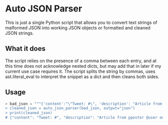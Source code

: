# Auto JSON Parser

This is just a single Python script that allows you to convert text strings of malformed JSON into working JSON objects or formatted and cleaned JSON strings.

## What it does

The script relies on the presence of a comma between each entry, and at this time does not acknowledge nested dicts, but may add that in later if my current use case requires it.  The script splits the string by commas, uses ast.literal_eval to interpret the snippet as a dict and then cleans both sides.

## Usage
```python
> bad_json = """{'content':"\"Tweet: #\", 'description': "Article from poster "@user" on Twitter"}
> cleaned_json = auto_json_parser(bad_json, output="json")
> print(cleaned_json)
# {"content": "Tweet: #", "description": "Article from pposter @user on Twitter"}
```
